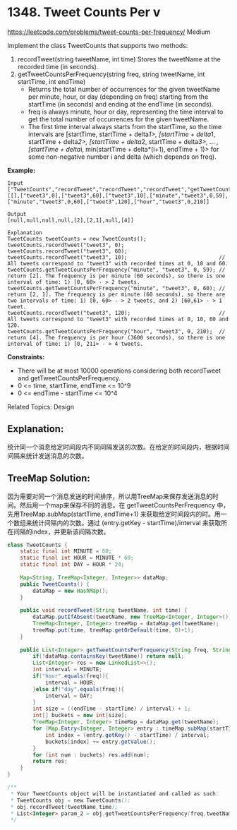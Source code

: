 # 1348. Tweet Counts Per v
<https://leetcode.com/problems/tweet-counts-per-frequency/>
Medium

Implement the class TweetCounts that supports two methods:

1. recordTweet(string tweetName, int time)
    Stores the tweetName at the recorded time (in seconds).
2. getTweetCountsPerFrequency(string freq, string tweetName, int startTime, int endTime)
   * Returns the total number of occurrences for the given tweetName per minute, hour, or day (depending on freq) starting from the startTime (in seconds) and ending at the endTime (in seconds).
   * freq is always minute, hour or day, representing the time interval to get the total number of occurrences for the given tweetName.
   * The first time interval always starts from the startTime, so the time intervals are [startTime, startTime + delta*1>,  [startTime + delta*1, startTime + delta*2>, [startTime + delta*2, startTime + delta*3>, ... , [startTime + delta*i, min(startTime + delta*(i+1), endTime + 1)> for some non-negative number i and delta (which depends on freq).  
 

**Example:**

    Input
    ["TweetCounts","recordTweet","recordTweet","recordTweet","getTweetCountsPerFrequency","getTweetCountsPerFrequency","recordTweet","getTweetCountsPerFrequency"]
    [[],["tweet3",0],["tweet3",60],["tweet3",10],["minute","tweet3",0,59],["minute","tweet3",0,60],["tweet3",120],["hour","tweet3",0,210]]

    Output
    [null,null,null,null,[2],[2,1],null,[4]]

    Explanation
    TweetCounts tweetCounts = new TweetCounts();
    tweetCounts.recordTweet("tweet3", 0);
    tweetCounts.recordTweet("tweet3", 60);
    tweetCounts.recordTweet("tweet3", 10);                             // All tweets correspond to "tweet3" with recorded times at 0, 10 and 60.
    tweetCounts.getTweetCountsPerFrequency("minute", "tweet3", 0, 59); // return [2]. The frequency is per minute (60 seconds), so there is one interval of time: 1) [0, 60> - > 2 tweets.
    tweetCounts.getTweetCountsPerFrequency("minute", "tweet3", 0, 60); // return [2, 1]. The frequency is per minute (60 seconds), so there are two intervals of time: 1) [0, 60> - > 2 tweets, and 2) [60,61> - > 1 tweet.
    tweetCounts.recordTweet("tweet3", 120);                            // All tweets correspond to "tweet3" with recorded times at 0, 10, 60 and 120.
    tweetCounts.getTweetCountsPerFrequency("hour", "tweet3", 0, 210);  // return [4]. The frequency is per hour (3600 seconds), so there is one interval of time: 1) [0, 211> - > 4 tweets.
    

**Constraints:**
   * There will be at most 10000 operations considering both recordTweet and getTweetCountsPerFrequency.
   * 0 <= time, startTime, endTime <= 10^9
   * 0 <= endTime - startTime <= 10^4

Related Topics: Design

## Explanation: 
统计同一个消息给定时间段内不同间隔发送的次数。在给定的时间段内，根据时间间隔来统计发送消息的次数。

## TreeMap Solution: 
因为需要对同一个消息发送的时间排序，所以用TreeMap来保存发送消息的时间。然后用一个map来保存不同的消息。在 getTweetCountsPerFrequency 中，先用TreeMap.subMap(startTime, endTime+1) 来获取给定时间段内的时。用一个数组来统计间隔内的次数。通过 (entry.getKey - startTime)/interval 来获取所在间隔的index，并更新该间隔次数。


```java
class TweetCounts {
    static final int MINUTE = 60;
    static final int HOUR = MINUTE * 60;
    static final int DAY = HOUR * 24;
    
    Map<String, TreeMap<Integer, Integer>> dataMap;
    public TweetCounts() {
        dataMap = new HashMap();
    }
    
    public void recordTweet(String tweetName, int time) {
        dataMap.putIfAbsent(tweetName, new TreeMap<Integer, Integer>());
        TreeMap<Integer, Integer> treeMap = dataMap.get(tweetName);
        treeMap.put(time, treeMap.getOrDefault(time, 0)+1);
    }
    
    public List<Integer> getTweetCountsPerFrequency(String freq, String tweetName, int startTime, int endTime) {
        if(!dataMap.containsKey(tweetName)) return null;
        List<Integer> res = new LinkedList<>();
      	int interval = MINUTE;  
        if("hour".equals(freq)){
            interval = HOUR;
        }else if("day".equals(freq)){
            interval = DAY;
        }
        int size = ((endTime - startTime) / interval) + 1;
        int[] buckets = new int[size];
        TreeMap<Integer, Integer> timeMap = dataMap.get(tweetName);
        for (Map.Entry<Integer, Integer> entry : timeMap.subMap(startTime, endTime + 1).entrySet()) {
            int index = (entry.getKey() - startTime) / interval;
            buckets[index] += entry.getValue();
        }
        for (int num : buckets) res.add(num);
        return res;
    }
}

/**
 * Your TweetCounts object will be instantiated and called as such:
 * TweetCounts obj = new TweetCounts();
 * obj.recordTweet(tweetName,time);
 * List<Integer> param_2 = obj.getTweetCountsPerFrequency(freq,tweetName,startTime,endTime);
 */
```
